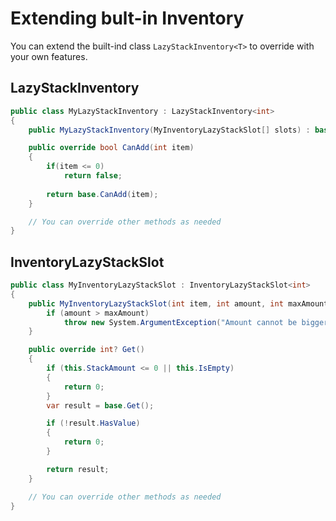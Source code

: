 # Extending bult-in Inventory
You can extend the built-ind class `LazyStackInventory<T>` to override with your own features.

## LazyStackInventory<T>

```csharp
public class MyLazyStackInventory : LazyStackInventory<int>
{
    public MyLazyStackInventory(MyInventoryLazyStackSlot[] slots) : base(slots) { }

    public override bool CanAdd(int item)
    {
        if(item <= 0)
            return false;
        
        return base.CanAdd(item);
    }

    // You can override other methods as needed
}
```

## InventoryLazyStackSlot<T>

```csharp
public class MyInventoryLazyStackSlot : InventoryLazyStackSlot<int>
{
    public MyInventoryLazyStackSlot(int item, int amount, int maxAmount) : base(item, amount, maxAmount) { 
        if (amount > maxAmount)
            throw new System.ArgumentException("Amount cannot be bigger than maxAmount");
    }

    public override int? Get()
    {
        if (this.StackAmount <= 0 || this.IsEmpty)
        {
            return 0;
        }
        var result = base.Get();

        if (!result.HasValue)
        {
            return 0;
        }

        return result;
    }

    // You can override other methods as needed
}
```